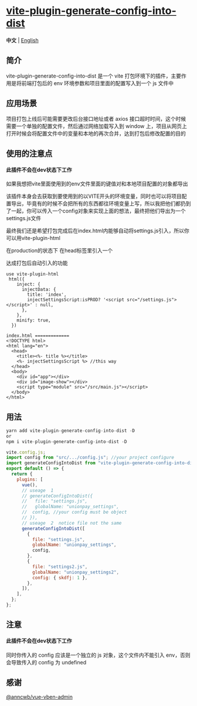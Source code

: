 # [vite-plugin-generate-config-into-dist](https://github.com/Alicevia/vite-plugin-generate-config-into-dist)

**中文** | [English](./README.md)

## 简介

vite-plugin-generate-config-into-dist 是一个 vite 打包环境下的插件，主要作用是将前端打包后的 env 环境参数和项目里面的配置写入到一个 js 文件中

## 应用场景

项目打包上线后可能需要更改后台接口地址或者 axios 接口超时时间，这个时候需要一个单独的配置文件，然后通过网络加载写入到 window 上，项目从网页上打开时候会将配置文件中的变量和本地的再次合并，达到打包后修改配置的目的

## 使用的注意点

#### 此插件不会在dev状态下工作

如果我想把vite里面使用到的env文件里面的键值对和本地项目配置的对象都导出

该插件本身会去获取到要使用到的以VITE开头的环境变量，同时也可以将项目配置导出，毕竟有的时候不会把所有的东西都往环境变量上写，所以我把他们都扔到了一起，你可以传入一个config对象来实现上面的想法，最终把他们导出为一个settings.js文件

最终我们还是希望打包完成后在index.html内能够自动将settings.js引入，所以你可以用vite-plugin-html

在production的状态下 在head标签里引入一个<script src="/settings.js"></script> 

达成打包后自动引入的功能

```
use vite-plugin-html
 html({
    inject: {
      injectData: {
        title: 'index',
        injectSettingsScript:isPROD? '<script src="/settings.js"></script>' : null,
      },
    },
    minify: true,
  })
  
index.html =============
<!DOCTYPE html>
<html lang="en">
  <head>
    <title><%- title %></title>
    <%- injectSettingsScript %> //this way
  </head>
  <body>
    <div id="app"></div>
    <div id="image-show"></div>
    <script type="module" src="/src/main.js"></script>
  </body>
</html>
```



## 用法

```js
yarn add vite-plugin-generate-config-into-dist -D
or
npm i vite-plugin-generate-config-into-dist -D
```

```js
vite.config.js;
import config from "src/.../config.js"; //your project configure
import generateConfigIntoDist from "vite-plugin-generate-config-into-dist";
export default () => {
  return {
    plugins: [
      vue(),
      // useage  1
      // generateConfigIntoDist({
      //   file: "settings.js",
      //   globalName: "unionpay_settings",
      //  config, //your config must be object
      // }),
      // useage  2  notice file not the same
      generateConfigIntoDist([
        {
          file: "settings.js",
          globalName: "unionpay_settings",
          config,
        },
        {
          file: "settings2.js",
          globalName: "unionpay_settings2",
          config: { skdfj: 1 },
        },
      ]),
    ],
  };
};
```

## 注意

#### 此插件不会在dev状态下工作 

同时你传入的 config 应该是一个独立的 js 对象，这个文件内不能引入 env，否则会导致传入的 config 为 undefined

## 感谢

[@anncwb/vue-vben-admin](https://github.com/anncwb/vue-vben-admin)
